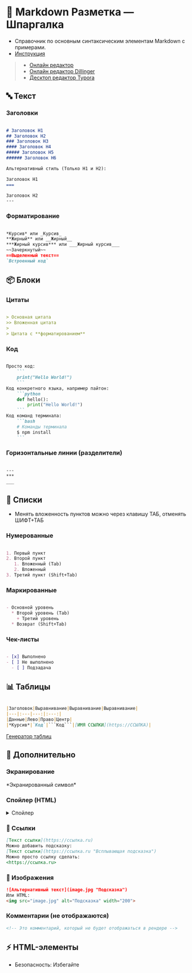 # 📝 Markdown Разметка — Шпаргалка
- Справочник по основным синтаксическим элементам Markdown с примерами.
- [Инструкция](https://doka.guide/tools/markdown/)
> - [Онлайн редактор](https://markdown-editor.github.io/)
> - [Онлайн редактор Dillinger](https://dillinger.io/)
> - [Десктоп редактор Typora](https://typora.io/)

## 🔤 Текст

### Заголовки

```markdown

# Заголовок H1
## Заголовок H2
### Заголовок H3
#### Заголовок H4
##### Заголовок H5
###### Заголовок H6

Альтернативный стиль (Только H1 и H2):

Заголовок H1
===

Заголовок H2
---

```

### Форматирование

```markdown

*Курсив* или _Курсив_
**Жирный** или __Жирный__
***Жирный курсив*** или ___Жирный курсив___
~~Зачеркнутый~~
==Выделенный текст==
`Встроенный код`
```

## 📦 Блоки

### Цитаты

```markdown

> Основная цитата
>> Вложенная цитата
> 
> Цитата с **форматированием**

```

### Код

```markdown

Просто код:
    ```
    print("Hello World!")
    ```
Код конкретного языка, например пайтон:
    ```python
    def hello():
        print("Hello World!")
    ```
Код команд терминала:
    ```bash
    # Команды терминала
    $ npm install
    ```

```

### Горизонтальные линии (разделители)

```markdown

---
***
___

```

## 📌 Списки
- Менять вложенность пунктов можно через клавишу ТАБ, отменять ШИФТ+ТАБ

### Нумерованные

```markdown

1. Первый пункт
2. Второй пункт
   1. Вложенный (Tab)
   2. Вложенный
3. Третий пункт (Shift+Tab)

```

### Маркированные

```markdown

- Основной уровень
  * Второй уровень (Tab)
    + Третий уровень
  * Возврат (Shift+Tab)

```

### Чек-листы

```markdown

- [x] Выполнено
- [ ] Не выполнено
  - [ ] Подзадача

```

## 📊 Таблицы

```markdown

|Заголовок|Выравнивание|Выравнивание|Выравнивание|
|---|:---|---:|:---:|
|Данные|Лево|Право|Центр|
|*Курсив*|`Код`|```Код```|[ИМЯ ССЫЛКИ](https://ССЫЛКА)|

```
[Генератор таблиц](https://www.tablesgenerator.com/markdown_tables)

## 🎨 Дополнительно

### Экранирование
\*Экранированный символ\*

### Спойлер (HTML)
<details>
<summary>Спойлер</summary>
Скрытый текст
</details>

### 🔗 Ссылки
```markdown
[Текст ссылки](https://ссылка.ru)
Можно добавить подсказку:
[Текст ссылки](https://ссылка.ru "Всплывающая подсказка")
Можно просто ссылку сделать:
<https://ссылка.ru>
```

### 🎨 Изображения
```markdown
![Альтернативный текст](image.jpg "Подсказка")
Или HTML:
<img src="image.jpg" alt="Подсказка" width="200">
```

### Комментарии (не отображаются)
```markdown
<!-- Это комментарий, который не будет отображаться в рендере -->
```

## ⚡ HTML-элементы
- Безопасность: Избегайте <script>, <iframe> с ненадежными источниками
- Поддержка: Проверяйте рендеринг на вашей платформе (GitHub/GitLab/etc)
- Доступность: Всегда добавляйте alt для изображений (описание)
- Адаптивность: Используйте относительные размеры (width="100%")

### Текст и форматирование
```markdown
Подсветка текста:
<mark>Выделенный текст</mark>

Верхний/нижний индекс:
H<sub>2</sub>O и E=mc<sup>2</sup>

Комбинации клавиш:
Нажмите <kbd>Ctrl</kbd> + <kbd>C</kbd>

Время:
<time datetime="2023-10-05">5 октября</time>

```

### Интерактивные элементы
```markdown
Детали/спойлер:
<details>
  <summary>Показать ответ</summary>
  <p>Скрытое содержимое с <strong>форматированием</strong></p>
</details>

Кнопки:
<button onclick="alert('Clicked!')">Нажми меня</button>

Прогресс-бар:
<progress value="75" max="100"></progress>

```

### Медиа-элементы
```markdown
Изображение с контролем размера:
<img src="image.jpg" alt="Описание" width="300" height="200">

Аудио:
<audio controls>
  <source src="audio.mp3" type="audio/mpeg">
</audio>

Видео с постером:
<video controls width="500" poster="preview.jpg">
  <source src="video.mp4" type="video/mp4">
</video>

YouTube (iframe):
<iframe width="560" height="315" src="https://www.youtube.com/embed/VIDEO_ID" frameborder="0" allowfullscreen></iframe>

```

### Навигация и организация
```markdown
Якорные ссылки:
<a href="#section-id">Перейти к разделу</a>

Горизонтальный скролл для широких блоков:
<div style="overflow-x: auto;">
  <table>...</table>
</div>

Разделитель с CSS:
<div style="height: 1px; background: #eee; margin: 20px 0;"></div>
```

### Специальные элементы
```markdown
Инструмент для копирования:
<pre><code id="code-block">npm install package</code></pre>
<button onclick="navigator.clipboard.writeText(document.getElementById('code-block').innerText)">
  Копировать
</button>

Кастомные атрибуты:
<div data-info="custom-data">Элемент с данными</div>

Сворачиваемый блок с CSS:
<div style="cursor: pointer;" onclick="this.nextElementSibling.style.display = this.nextElementSibling.style.display === 'none' ? 'block' : 'none'">
  ▽ Заголовок
</div>
<div style="display: none;">
  Скрытое содержимое
</div>
```

### Безопасные SVG (для логотипов/иконок)
```markdown
<svg height="20" width="20" viewBox="0 0 24 24">
  <circle cx="12" cy="12" r="10" fill="#4285F4"/>
</svg>
```

# Пример README.md
# qa-edu
Тестовый проект автоматизации на Python с использованием:
- 🖥️ Selenium/Playwright (UI)
  - ✅ Дымовые тесты
  - ✅ Приемочные тесты
- 📊 Нагрузочное тестирование (Locust)

## 🧪 Модули и тест-кейсы
- Покрыты модули:
  - Авторизация
  - Страница товаров

<details><summary>Тестовые случаи</summary><p>

### Модуль авторизации
| ID  | Название       | Действия                     | Ожидаемый результат       |
|-----|----------------|------------------------------|---------------------------|
| TC1 | Успешный логин | Ввод валидных credentials    | Редирект в личный кабинет |
| TC2 | Выход          | Клик по кнопке "Выйти"       | Сессия завершена          |

### Модуль товаров
| ID  | Название            | Действия                     | Ожидаемый результат        |
|-----|---------------------|------------------------------|----------------------------|
| TC3 | Добавление товара   | Клик по кнопке "Добавить"    | Товар появляется в корзине |
| TC4 | Удаление товара     | Клик по кнопке "Удалить"     | Товар исчезает из корзины  |
</p></details>

## Архитектура проекта
<details><summary>Структура директорий</summary><p>

```
qa-edu/
├── tests/
│ ├── smoke/                # Дымовые тесты
│ ├── regression/           # Приемочные тесты
│ └── performance/          # Нагрузочные тесты
├── pages/
│ ├── login_out_page.py     # Страницы авторизации
│ ├── market_page.py        # Страницы товаров
│ ├── data.py               # Тестовые данные
│ └── locators.py           # Локаторы элементов
├── utils/
│ ├── actions.py            # Основные функции
│ └── helpers.py            # Вспомогательные функции
├── config/
│ ├── conftest.py           # Фикстуры pytest
│ └── settings.py           # Настройки проекта
├── run.py                  # Файл запуска тестов
├── requirements.txt        # Зависимости
├── pytest.ini              # Конфигурация pytest
└── README.md               # Документация
```
</p></details>

## Запуск
Как запустить тесты:
```bash
# Все тесты
pytest tests/

# С конкретными параметрами
pytest tests/smoke/ -v --html=report.html
```
## Зависимости
```bash
pip install -r requirements.txt
```
- Основные пакеты:
> - pytest==7.4.0
> - selenium==4.10.0
> - allure-pytest==2.13.2